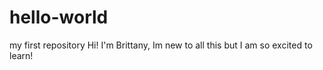 # hello-world
my first repository
Hi! I'm Brittany, Im new to all this but I am so excited to learn!
